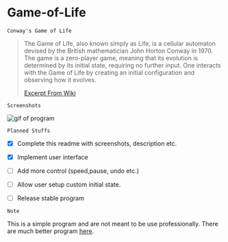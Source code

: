 # Game-of-Life
`Conway's Game of Life 
`

>The Game of Life, also known simply as Life, is a cellular automaton devised by the British mathematician John Horton Conway in 1970.
>The game is a zero-player game, meaning that its evolution is determined by its initial state, requiring no further input. One interacts with the Game of Life by creating an initial configuration and observing how it evolves.
>
>[Excerpt From Wiki](https://en.wikipedia.org/wiki/Conway%27s_Game_of_Life)

`Screenshots
`

![gif of program](https://imgur.com/onBNIRp.gif)

`Planned Stuffs
`
- [x] Complete this readme with screenshots, description etc.
- [x] Implement user interface
- [ ] Add more control (speed,pause, undo etc.)
- [ ] Allow user setup custom initial state.
- [ ] Release stable program


`Note`

This is a simple program and are not meant to be use professionally. There are much better program [here](https://sourceforge.net/projects/golly/).